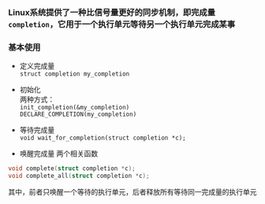 ### Linux系统提供了一种比信号量更好的同步机制，即完成量`completion`，它用于一个执行单元等待另一个执行单元完成某事    

### 基本使用  
- 定义完成量  
`struct completion my_completion`  
- 初始化   
两种方式：    
`init_completion(&my_completion)`  
`DECLARE_COMPLETION(my_completion)`   
- 等待完成量  
`void wait_for_completion(struct completion *c);`

- 唤醒完成量
两个相关函数   
```C
void complete(struct completion *c);
void complete_all(struct completion *c);
```
其中，前者只唤醒一个等待的执行单元，后者释放所有等待同一完成量的执行单元  